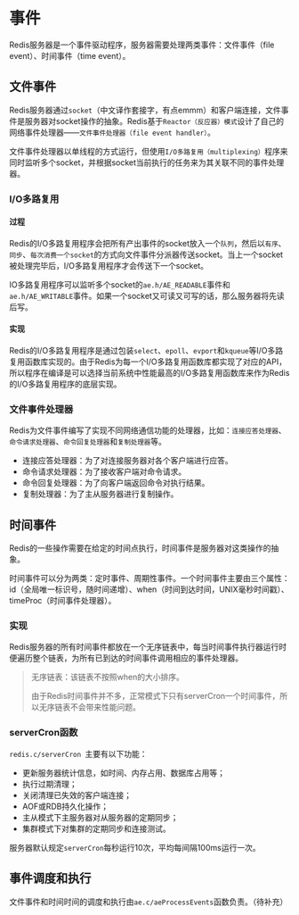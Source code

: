 # 事件

Redis服务器是一个事件驱动程序，服务器需要处理两类事件：文件事件（file event）、时间事件（time event）。

## 文件事件

Redis服务器通过`socket`（中文译作套接字，有点emmm）和客户端连接，文件事件是服务器对socket操作的抽象。Redis基于`Reactor（反应器）模式`设计了自己的网络事件处理器——`文件事件处理器（file event handler）`。

文件事件处理器以单线程的方式运行，但使用`I/O多路复用（multiplexing）`程序来同时监听多个socket，并根据socket当前执行的任务来为其关联不同的事件处理器。

### I/O多路复用

#### 过程

Redis的I/O多路复用程序会把所有产出事件的socket放入一个`队列`，然后以`有序`、`同步`、`每次消费一个socket`的方式向文件事件分派器传送socket。当上一个socket被处理完毕后，I/O多路复用程序才会传送下一个socket。

IO多路复用程序可以监听多个socket的`ae.h/AE_READABLE`事件和`ae.h/AE_WRITABLE`事件。如果一个socket又可读又可写的话，那么服务器将先读后写。

#### 实现

Redis的I/O多路复用程序是通过包装`select`、`epoll`、`evport`和`kqueue`等I/O多路复用函数库实现的。由于Redis为每一个I/O多路复用函数库都实现了对应的API，所以程序在编译是可以选择当前系统中性能最高的I/O多路复用函数库来作为Redis的I/O多路复用程序的底层实现。

### 文件事件处理器

Redis为文件事件编写了实现不同网络通信功能的处理器，比如：`连接应答处理器`、`命令请求处理器`、`命令回复处理器`和`复制处理器`等。

- 连接应答处理器：为了对连接服务器对各个客户端进行应答。
- 命令请求处理器：为了接收客户端对命令请求。
- 命令回复处理器：为了向客户端返回命令对执行结果。
- 复制处理器：为了主从服务器进行复制操作。

## 时间事件

Redis的一些操作需要在给定的时间点执行，时间事件是服务器对这类操作的抽象。

时间事件可以分为两类：定时事件、周期性事件。一个时间事件主要由三个属性：id（全局唯一标识号，随时间递增）、when（时间到达时间，UNIX毫秒时间戳）、timeProc（时间事件处理器）。

### 实现

Redis服务器的所有时间事件都放在一个无序链表中，每当时间事件执行器运行时便遍历整个链表，为所有已到达的时间事件调用相应的事件处理器。

> 无序链表：该链表不按照when的大小排序。
>
> 由于Redis时间事件并不多，正常模式下只有serverCron一个时间事件，所以无序链表不会带来性能问题。

### serverCron函数

`redis.c/serverCron `主要有以下功能：

- 更新服务器统计信息，如时间、内存占用、数据库占用等；
- 执行过期清理；
- 关闭清理已失效的客户端连接；
- AOF或RDB持久化操作；
- 主从模式下主服务器对从服务器的定期同步；
- 集群模式下对集群的定期同步和连接测试。

服务器默认规定`serverCron`每秒运行10次，平均每间隔100ms运行一次。

## 事件调度和执行

文件事件和时间时间的调度和执行由`ae.c/aeProcessEvents`函数负责。（待补充）
